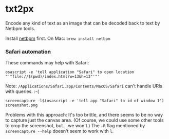 # txt2px

Encode any kind of text as an image that can be decoded back to text by Netbpm tools.

Install [netbpm](http://netpbm.sourceforge.net/) first. On Mac: `brew install netbpm`

### Safari automation

These commands may help with Safari:

```
osascript -e 'tell application "Safari" to open location "'"file://$(pwd)/index.html?w=13&h=13"'"'
```

Note: `/Applications/Safari.app/Contents/MacOS/Safari` can't handle URls with queries. :-(

```
screencapture -l$(osascript -e 'tell app "Safari" to id of window 1') screenshot.png 
```

Problems with this approach: It's too brittle, and there seems to be no way to capture just the canvas area. (Of course, we could use some other tools to crop the screenshot, but... we won't.) The `-R` flag mentioned by `screencapture --help` doesn't seem to work with `l`.
